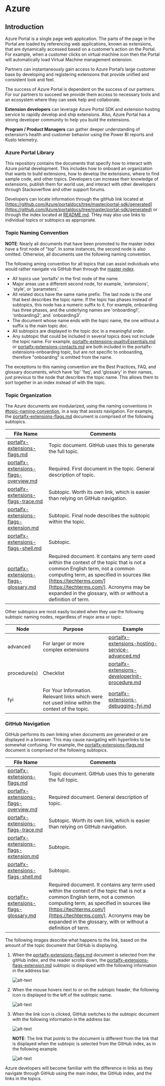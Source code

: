 # Azure

## Introduction

Azure Portal is a single page web application. The parts of the page in the Portal are loaded by referencing web applications, known as extensions, that are dynamically accessed based on a customer’s action on the Portal. For example, when a customer clicks on virtual machine icon then the Portal will automatically load Virtual Machine management extension. 

Partners can instantaneously gain access to Azure Portal’s large customer base by developing and registering extensions that provide unified and consistent look and feel.  

The success of Azure Portal is dependent on the success of our partners. For our partners to succeed we provide them access to necessary tools and an ecosystem where they can seek help and collaborate. 

**Extension developers** can leverage Azure Portal SDK and extension hosting service to rapidly develop and ship extensions. Also, Azure Portal has a strong developer community to help you build the extensions. 

**Program / Product Managers** can gather deeper understanding of extension’s health and customer behavior using the Power BI reports and Kusto telemetry. 

### Azure Portal Library

This repository contains the documents that specify how to interact with Azure portal development.  This includes how to onboard an organization that wants to build extensions, how to develop the extensions, where to find sample code, and other topics. Developers can increase their knowledge of extensions, publish them for world use, and interact with other developers through Stackoverflow and other support forums. 

Developers can locate information through the gitHub link located at [https://github.com/Azure/portaldocs/tree/master/portal-sdk/generated](https://github.com/Azure/portaldocs/tree/master/portal-sdk/generated) or through the index located at [README.md](./README.md). THey may also use links to individual topics or subtopics as appropriate.

### Topic Naming Convention

**NOTE**: Nearly all documents that have been promoted to the master index have a first node of "top".  In some instances, the second node is also omitted. Otherwise, all documents use the following naming convention.

The following aming convention for all topics that can assist individuals who would rather navigate via GitHub than through the [master index](./README.md). 
* All topics use 'portalfx' in the first node of the name.
* Major areas use a different second node, for example, 'extensions', 'style', or 'parameters'. 
* All related docs have the same name prefix.  The last node is the one that best describes the topic name.  If the topic has phases instead of subtopics, this node has a numeric suffix to it.  For example, onboarding has three phases, and the underlying names are 'onboarding1', 'onboarding2', and `onboarding3'.
* The document whose name ends with the topic name, the one without a suffix is the main topic doc.  
* All subtopics are displayed in the topic doc in a meaningful order. 
* Any subtopic that could be included in several topics does not include the topic name.  For example, [portalfx-extensions-qualityEssentials.md](./generated/portalfx-extensions-qualityEssentials.md) or [portalfx-extensions-contacts.md](./generated/portalfx-extensions-contacts.md) are both included in the portalfx-extensions-onboarding topic, but are not specific to onboarding, therefore  "onboarding" is omitted from the name.

The exceptions to this naming convention are the Best Practices, FAQ, and glossary documents, which have 'bp' 'faq', and 'glossary' in their names, just previous to the node that describes the topic name. This allows them to sort together in an index instead of with the topic.

### Topic Organization
 
The Azure documents are modularized, using the naming conventions in [#topic-naming-convention](#topic-naming-convention), in a way that assists navigation. For example, the [portalfx-extensions-flags.md](./generated/portalfx-extensions-flags.md) document is comprised of the following subtopics.

| File Name                              | Comments | 
| -------------------------------------- | -------- | 
| [portalfx-extensions-flags.md](./generated/portalfx-extensions-flags.md) | Topic document.  GitHub uses this to generate the full topic.  | 
| [portalfx-extensions-flags-overview.md](./generated/portalfx-extensions-flags-overview.md) | Required. First document in the topic.  General description of topic. |
| [portalfx-extensions-flags-trace.md](./generated/portalfx-extensions-flags-trace.md) | Subtopic. Worth its own link, which is easier than relying on GitHub navigation. |
| [portalfx-extensions-flags-extension.md](./generated/portalfx-extensions-flags-extension.md) | Subtopic. Final node describes the subtopic within the topic. |
| [portalfx-extensions-flags-shell.md](./generated/portalfx-extensions-flags-shell.md)      | Subtopic. |
| [portalfx-extensions-flags-glossary.md](./generated/portalfx-extensions-flags-glossary.md)  | Required document. It contains any term used within the context of the topic that is not a common English term, not a common computing term, as specified in sources like [https://techterms.com/](https://techterms.com/). Acronyms may be expanded in the glossary, with or without a definition of term.   |

Other subtopics are most easily located when they use the following subtopic naming nodes, regardless of major area or topic.

| Node         | Purpose                               | Example | 
| ------------ | ------------------------------------- | ------- | 
| advanced     | For larger or more complex extensions | [portalfx-extensions-hosting-service-advanced.md](./generated/portalfx-extensions-hosting-service-advanced.md)   |
| procedure(s) | Checklist                             | [portalfx-extensions-developerInit-procedure.md](./generated/portalfx-extensions-developerInit-procedure.md) |
| fyi          | For Your Information.  Relevant links  which were not used inline within the context of the topic. | [portalfx-extensions-debugging-fyi.md](./generated/portalfx-extensions-debugging-fyi.md) |

### GitHub Navigation

GitHub performs its own linking when documents are generated or are displayed in a browser.  This may cause navigating with hyperlinks to be somewhat confusing.  For example, the [portalfx-extensions-flags.md](./generated/portalfx-extensions-flags.md) document is comprised of the following subtopics.

| File Name                              | Comments | 
| -------------------------------------- | -------- | 
| [portalfx-extensions-flags.md](./generated/portalfx-extensions-flags.md)            | Topic document.  GitHub uses this to generate the full topic.  | 
| [portalfx-extensions-flags-overview.md](./generated/portalfx-extensions-flags-overview.md)   | Required document.  General description of topic. |
| [portalfx-extensions-flags-trace.md](./generated/portalfx-extensions-flags-trace.md)   | Subtopic. Worth its own link, which is easier than relying on GitHub navigation. |
| [portalfx-extensions-flags-extension.md](./generated/portalfx-extensions-flags-extension.md) | Subtopic. |
| [portalfx-extensions-flags-shell.md](./generated/portalfx-extensions-flags-shell.md])     | Subtopic. |
| [portalfx-extensions-flags-glossary.md](./generated/portalfx-extensions-flags-glossary.md)   | Required document. It contains any term used within the context of the topic that is not a common English term, not a common computing term, as specified in sources like [https://techterms.com/](https://techterms.com/). Acronyms may be expanded in the glossary, with or without a definition of term.   |

The following images describe what happens to the link, based on the amount of the topic document that  GitHub is displaying.
1. When the [portalfx-extensions-flags.md](./generated/portalfx-extensions-flags.md) document is selected from the gitHub index, and the reader scrolls down, the [portalfx-extensions-flags-extension.md](./generated/portalfx-extensions-flags-extension.md) subtopic is displayed with the following information in the address bar.

    ![alt-text](./media/portalfx/github-topic.png "Topic selected from gitHub index")

1. When the mouse hovers next to or on the subtopic header, the following icon is displayed to the left of the subtopic name.

    ![alt-text](./media/portalfx/github-link.png "Link icon")

1. When the link icon is clicked, GitHub switches to the subtopic document with the following information in the address bar.

    ![alt-text](./media/portalfx/github-subtopic-from-topic.png "Subtopic selected from previous document")

    **NOTE**: The link that points to the document is different from the link that is displayed when the subtopic is selected from the GitHub index, as in the following example.

    ![alt-text](./media/portalfx/github-subtopic-from-github.png "Subtopic selected from gitHub index")

Azure developers will become familiar with the difference in links as they navigate through GitHub using the main index, the GitHub index, and the links in the topics.